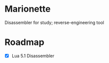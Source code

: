 # Marionette
Disassembler for study; reverse-engineering tool

# Roadmap
- [x] Lua 5.1 Disassembler
